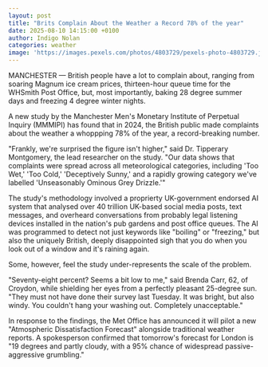 ```yaml
---
layout: post
title: "Brits Complain About the Weather a Record 78% of the year"
date: 2025-08-10 14:15:00 +0100
author: Indigo Nolan
categories: weather
image: 'https://images.pexels.com/photos/4803729/pexels-photo-4803729.jpeg'
---
```


MANCHESTER — British people have a lot to complain about, ranging from soaring Magnum ice cream prices, thirteen-hour queue time for the WHSmith Post Office, but, most importantly, baking 28 degree summer days and freezing 4 degree winter nights.

A new study by the Manchester Men's Monetary Institute of Perpetual Inquiry (MMMIPI) has found that in 2024, the British public made complaints about the weather a whoppping 78% of the year, a record-breaking number.

"Frankly, we're surprised the figure isn't higher," said Dr. Tipperary Montgomery, the lead researcher on the study. "Our data shows that complaints were spread across all meteorological categories, including 'Too Wet,' 'Too Cold,' 'Deceptively Sunny,' and a rapidly growing category we've labelled 'Unseasonably Ominous Grey Drizzle.'"

The study's methodology involved a proprierty UK-government endorsed AI system that analysed over 40 trillion UK-based social media posts, text messages, and overheard conversations from probably legal listening devices installed in the nation's pub gardens and post office queues. The AI was programmed to detect not just keywords like "boiling" or "freezing," but also the uniquely British, deeply disappointed sigh that you do when you look out of a window and it's raining again.

Some, however, feel the study under-represents the scale of the problem.

"Seventy-eight percent? Seems a bit low to me," said Brenda Carr, 62, of Croydon, while shielding her eyes from a perfectly pleasant 25-degree sun. "They must not have done their survey last Tuesday. It was bright, but also windy. You couldn't hang your washing out. Completely unacceptable."

In response to the findings, the Met Office has announced it will pilot a new "Atmospheric Dissatisfaction Forecast" alongside traditional weather reports. A spokesperson confirmed that tomorrow's forecast for London is "19 degrees and partly cloudy, with a 95% chance of widespread passive-aggressive grumbling."